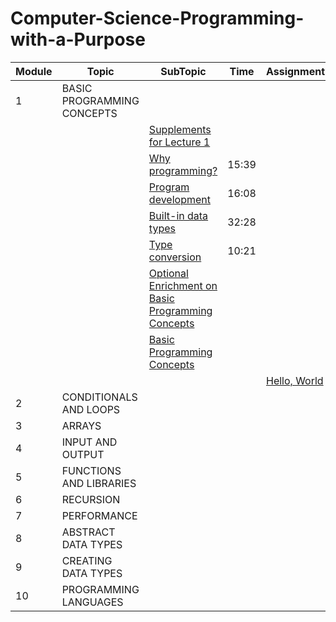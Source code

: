 # Computer-Science-Programming-with-a-Purpose

| Module | Topic                     | SubTopic                                                                                                                                                                                                                                                                                                                                                    | Time  | Assignment       |
|--------|---------------------------|-------------------------------------------------------------------------------------------------------------------------------------------------------------------------------------------------------------------------------------------------------------------------------------------------------------------------------------------------------------|-------|------------------|
 | 1      | BASIC PROGRAMMING CONCEPTS |                                                                                                                                                                                                                                                                                                                                                             |       |                  |
  |         |                           | [Supplements for Lecture 1](https://introcs.cs.princeton.edu/java/lectures/keynote/CS.1.Basics.pdf)                                                                                                                                                                                                                                                         |       |                  |
|         |                           | [Why programming?](https://d3c33hcgiwev3.cloudfront.net/G9XY06MvEeizhA4E7gFHEg.processed/full/540p/index.mp4?Expires=1756425600&Signature=I54QkS5-yDSpdlD4pXzMi~9uMDsS1Rtv-y-H0YeXUO~aYtizP0ykfgg-Tka4CdcZUo3P3gfENdbvNRHOcFyUk4FvXqHSLwn4Ig7gMTYWPBkxtiTLNrseork96sjxov2~GbtGV33Vq85CvvcJtYe8UA2mXqapgmJ0ll8vvFM7Jnc_&Key-Pair-Id=APKAJLTNE6QMUY6HBC5A)    | 15:39 |                  |
|         |                           | [Program development](https://d3c33hcgiwev3.cloudfront.net/jZuE86MvEeilzRLZf2WxfA.processed/full/540p/index.mp4?Expires=1756425600&Signature=FvOU0HBx0jS89zZKTQD0895ktC~oLS3m6Sy5tVYlFw6NgO-ZJF6FgQBWEh19TGOhgaIf7dVwaRnq5da0BWo7NBAyTJZyhdWNG4eqw6qeUmXj4jPSrmJG1msd47ORO0ex8IJOSqeYlEHp5jf8xtWfoEGbq73J-HFZzS7s~b-0qqI_&Key-Pair-Id=APKAJLTNE6QMUY6HBC5A) | 16:08 |                  |
|         |                           | [Built-in data types](https://d3c33hcgiwev3.cloudfront.net/AUNeu6MwEeilzRLZf2WxfA.processed/full/540p/index.mp4?Expires=1756425600&Signature=KbmPHuEEJY55cz90jp6b9oe-fIEWZv4LjYRWzKbfh9DMvnGa-Fqx7UmfaZ9eolGFjHXs4jJi~23P~9rtlXbiAtHnpzXu-9FpvV33LIffZxyvpTnCtzUxDHvWVkq8HA67sQn9gXFK56uAbXmyZUp9YxF-HOx9WZIcYjC4ZNm69GU_&Key-Pair-Id=APKAJLTNE6QMUY6HBC5A) | 32:28 |                  |
|         |                           | [Type conversion](https://d3c33hcgiwev3.cloudfront.net/YfbFW6MwEeizhA4E7gFHEg.processed/full/540p/index.mp4?Expires=1756425600&Signature=laQSdijrmOxuDAPBplb~27IwSKRl4y~FFmQxCj8jEOXybqVSWjCTfhtohdf~X~3Np22hTXVGdZ7VSSBzdlSK0j5gPDoe~alVgdO-AWskA~gBE9ULUlpnSLHiX6HSLHC39dKOULuS5u5euFY2uLqnziFEBwJYLyiePoyzeyslSkc_&Key-Pair-Id=APKAJLTNE6QMUY6HBC5A)     | 10:21 |                  |
|         |                           | [Optional Enrichment on Basic Programming Concepts](https://github.com/ashta-si/Computer-Science-Programming-with-a-Purpose/blob/main/01%24basic_programming_concepts/optional_question.md)                                                                                                                                                                                                                                                                                                       |       |                  |
|         |                           | [Basic Programming Concepts](https://github.com/ashta-si/Computer-Science-Programming-with-a-Purpose/blob/main/01%24basic_programming_concepts/assessment.md)                                                                                                                                                                                               |       |                  |
|         |                          |                                                                                                                                                                                                                                                                                                                                                             |       | [Hello, World](https://github.com/ashta-si/Computer-Science-Programming-with-a-Purpose/tree/main/01%24basic_programming_concepts/hello) |
 | 2      | CONDITIONALS AND LOOPS    |                                                                                                                                                                                                                                                                                                                                                             |       |                  |
| 3      | ARRAYS                    |                                                                                                                                                                                                                                                                                                                                                             |       |                  |
| 4      | INPUT AND OUTPUT          |                                                                                                                                                                                                                                                                                                                                                             |       |                  |
| 5      | FUNCTIONS AND LIBRARIES   |                                                                                                                                                                                                                                                                                                                                                             |       |                  |
| 6      | RECURSION                 |                                                                                                                                                                                                                                                                                                                                                             |       |                  |
| 7      | PERFORMANCE               |                                                                                                                                                                                                                                                                                                                                                             |       |                  |
| 8      | ABSTRACT DATA TYPES       |                                                                                                                                                                                                                                                                                                                                                             |       |                  |
| 9      | CREATING DATA TYPES       |                                                                                                                                                                                                                                                                                                                                                             |       |                  |
| 10     | PROGRAMMING LANGUAGES     |                                                                                                                                                                                                                                                                                                                                                             |       |                  |
